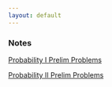 ```yaml
---
layout: default
---
```


### Notes
<p class = "view"><a href="Prob_1_Prelim">Probability I Prelim Problems</a>

<p class = "view"><a href="Prob_2_Prelim">Probability II Prelim Problems</a>
